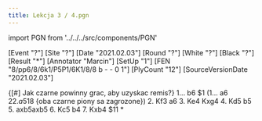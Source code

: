 ```yaml
---
title: Lekcja 3 / 4.pgn
---
```


import PGN from '../../../src/components/PGN'

<PGN>
﻿[Event "?"]
[Site "?"]
[Date "2021.02.03"]
[Round "?"]
[White "?"]
[Black "?"]
[Result "*"]
[Annotator "Marcin"]
[SetUp "1"]
[FEN "8/pp6/8/6k1/P5P1/6K1/8/8 b - - 0 1"]
[PlyCount "12"]
[SourceVersionDate "2021.02.03"]

{[#] Jak czarne powinny grac, aby uzyskac remis?} 1... b6 $1 (1... a6 $2 2. a5$18 {oba czarne piony sa zagrozone}) 2. Kf3 a6 3. Ke4 Kxg4 4. Kd5 b5 5. axb5axb5 6. Kc5 b4 7. Kxb4 $11 *


</PGN>
